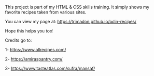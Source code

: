 This project is part of my HTML & CSS skills training. It simply shows my favorite recipes taken from various sites. 

You can view my page at: https://trimadon.github.io/odin-recipes/

Hope this helps you too!

Credits go to:

1- https://www.allrecipes.com/

2- https://amiraspantry.com/

3- https://www.tasteatlas.com/sufra/mansaf/

